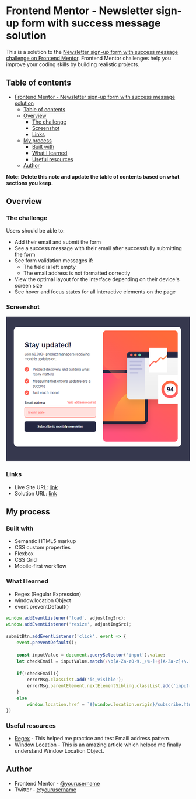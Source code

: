 # Frontend Mentor - Newsletter sign-up form with success message solution

This is a solution to the [Newsletter sign-up form with success message challenge on Frontend Mentor](https://www.frontendmentor.io/challenges/newsletter-signup-form-with-success-message-3FC1AZbNrv). Frontend Mentor challenges help you improve your coding skills by building realistic projects. 

## Table of contents

- [Frontend Mentor - Newsletter sign-up form with success message solution](#frontend-mentor---newsletter-sign-up-form-with-success-message-solution)
  - [Table of contents](#table-of-contents)
  - [Overview](#overview)
    - [The challenge](#the-challenge)
    - [Screenshot](#screenshot)
    - [Links](#links)
  - [My process](#my-process)
    - [Built with](#built-with)
    - [What I learned](#what-i-learned)
    - [Useful resources](#useful-resources)
  - [Author](#author)

**Note: Delete this note and update the table of contents based on what sections you keep.**

## Overview

### The challenge

Users should be able to:

- Add their email and submit the form
- See a success message with their email after successfully submitting the form
- See form validation messages if:
  - The field is left empty
  - The email address is not formatted correctly
- View the optimal layout for the interface depending on their device's screen size
- See hover and focus states for all interactive elements on the page

### Screenshot

![Newsletter Invalid State](./assests/images/Screenshot%202024-01-02%20141845.png)

### Links

- Live Site URL: [link](https://obifaith.github.io/Newsletter_-_Frontent_Mentor/)
- Solution URL: [link](https://github.com/ObiFaith/Newsletter_-_Frontent_Mentor)

## My process

### Built with

- Semantic HTML5 markup
- CSS custom properties
- Flexbox
- CSS Grid
- Mobile-first workflow

### What I learned
- Regex (Regular Expression)
- window.location Object
- event.preventDefault()


```js
window.addEventListener('load', adjustImgSrc);
window.addEventListener('resize', adjustImgSrc);

submitBtn.addEventListener('click', event => {
    event.preventDefault();

    const inputValue = document.querySelector('input').value;
    let checkEmail = inputValue.match(/\b[A-Za-z0-9._+%-]+@[A-Za-z]+\.[A-Za-z]{2,}\b/);

    if(!checkEmail){   
        errorMsg.classList.add('is_visible');
        errorMsg.parentElement.nextElementSibling.classList.add('input-error');
    }
    else
        window.location.href = `${window.location.origin}/subscribe.html?${inputValue}`; 
})
```

### Useful resources

- [Regex](https://www.regexr.com.com) - This helped me practice and test Emaill address pattern.
- [Window Location](https://www.w3schools.com/howto/howto_js_redirect_webpage.asp) - This is an amazing article which helped me finally understand Window Location Object.

## Author

- Frontend Mentor - [@yourusername](https://www.frontendmentor.io/profile/ObiFaith)
- Twitter - [@yourusername](https://www.twitter.com/Faith_Dev)